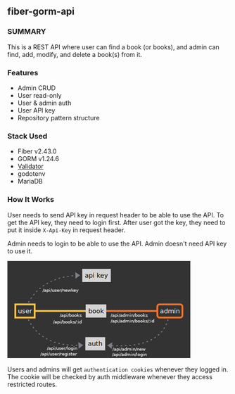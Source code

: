 ## fiber-gorm-api
### SUMMARY
This is a REST API where user can find a book (or books), and admin can find, add, modify, and delete a book(s) from it.

### Features
- Admin CRUD
- User read-only
- User & admin auth
- User API key
- Repository pattern structure

### Stack Used
- Fiber v2.43.0
- GORM v1.24.6
- [Validator](https://github.com/go-playground/validator)
- godotenv
- MariaDB

### How It Works
User needs to send API key in request header to be able to use the API. To get the API key, they need to login first. After user got the key, they need to put it inside `X-Api-Key` in request header.

Admin needs to login to be able to use the API. Admin doesn't need API key to use it.

![alt text](./diagram.png)

Users and admins will get `authentication cookies` whenever they logged in. The cookie will be checked by auth middleware whenever they access restricted routes.